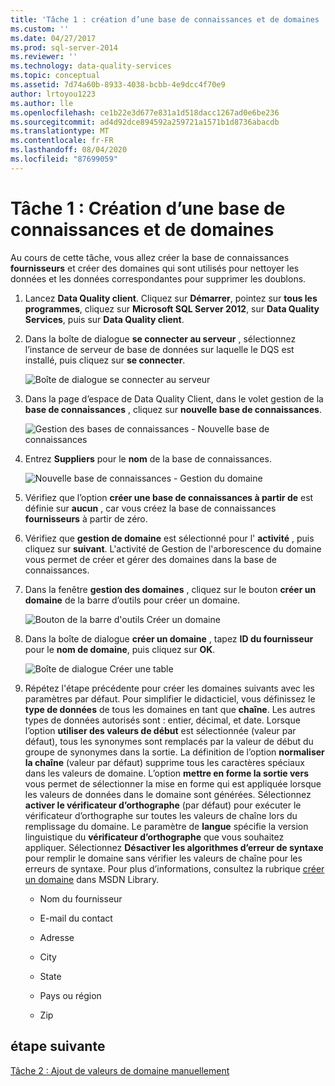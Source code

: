 ```yaml
---
title: 'Tâche 1 : création d’une base de connaissances et de domaines | Microsoft Docs'
ms.custom: ''
ms.date: 04/27/2017
ms.prod: sql-server-2014
ms.reviewer: ''
ms.technology: data-quality-services
ms.topic: conceptual
ms.assetid: 7d74a60b-8933-4038-bcbb-4e9dcc4f70e9
author: lrtoyou1223
ms.author: lle
ms.openlocfilehash: ce1b22e3d677e831a1d518dacc1267ad0e6be236
ms.sourcegitcommit: ad4d92dce894592a259721a1571b1d8736abacdb
ms.translationtype: MT
ms.contentlocale: fr-FR
ms.lasthandoff: 08/04/2020
ms.locfileid: "87699059"
---
```

# <a name="task-1-creating-a-knowledge-base-and-domains"></a>Tâche 1 : Création d’une base de connaissances et de domaines
  Au cours de cette tâche, vous allez créer la base de connaissances **fournisseurs** et créer des domaines qui sont utilisés pour nettoyer les données et les données correspondantes pour supprimer les doublons.  
  
1.  Lancez **Data Quality client**. Cliquez sur **Démarrer**, pointez sur **tous les programmes**, cliquez sur **Microsoft SQL Server 2012**, sur **Data Quality Services**, puis sur **Data Quality client**.  
  
2.  Dans la boîte de dialogue **se connecter au serveur** , sélectionnez l’instance de serveur de base de données sur laquelle le DQS est installé, puis cliquez sur **se connecter**.  
  
     ![Boîte de dialogue se connecter au serveur](../../2014/tutorials/media/et-creatingaknowledgebaseanddomains-01.jpg "Boîte de dialogue Connexion au serveur")  
  
3.  Dans la page d’espace de Data Quality Client, dans le volet gestion de la **base de connaissances** , cliquez sur **nouvelle base de connaissances**.  
  
     ![Gestion des bases de connaissances - Nouvelle base de connaissances](../../2014/tutorials/media/et-creatingaknowledgebaseanddomains-02.jpg "Gestion des bases de connaissances - Nouvelle base de connaissances")  
  
4.  Entrez **Suppliers** pour le **nom** de la base de connaissances.  
  
     ![Nouvelle base de connaissances - Gestion du domaine](../../2014/tutorials/media/et-creatingaknowledgebaseanddomains-03.jpg "Nouvelle base de connaissances - Gestion du domaine")  
  
5.  Vérifiez que l’option **créer une base de connaissances à partir de** est définie sur **aucun** , car vous créez la base de connaissances **fournisseurs** à partir de zéro.  
  
6.  Vérifiez que **gestion de domaine** est sélectionné pour l' **activité** , puis cliquez sur **suivant**. L'activité de Gestion de l'arborescence du domaine vous permet de créer et gérer des domaines dans la base de connaissances.  
  
7.  Dans la fenêtre **gestion des domaines** , cliquez sur le bouton **créer un domaine** de la barre d’outils pour créer un domaine.  
  
     ![Bouton de la barre d'outils Créer un domaine](../../2014/tutorials/media/et-creatingaknowledgebaseanddomains-04.jpg "Bouton de la barre d'outils Créer un domaine")  
  
8.  Dans la boîte de dialogue **créer un domaine** , tapez **ID du fournisseur** pour le **nom de domaine**, puis cliquez sur **OK**.  
  
     ![Boîte de dialogue Créer une table](../../2014/tutorials/media/et-creatingaknowledgebaseanddomains-05.jpg "Boîte de dialogue Créer une table")  
  
9. Répétez l'étape précédente pour créer les domaines suivants avec les paramètres par défaut. Pour simplifier le didacticiel, vous définissez le **type de données** de tous les domaines en tant que **chaîne**. Les autres types de données autorisés sont : entier, décimal, et date. Lorsque l’option **utiliser des valeurs de début** est sélectionnée (valeur par défaut), tous les synonymes sont remplacés par la valeur de début du groupe de synonymes dans la sortie. La définition de l’option **normaliser la chaîne** (valeur par défaut) supprime tous les caractères spéciaux dans les valeurs de domaine. L’option **mettre en forme la sortie vers** vous permet de sélectionner la mise en forme qui est appliquée lorsque les valeurs de données dans le domaine sont générées. Sélectionnez **activer le vérificateur d’orthographe** (par défaut) pour exécuter le vérificateur d’orthographe sur toutes les valeurs de chaîne lors du remplissage du domaine. Le paramètre de **langue** spécifie la version linguistique du **vérificateur d’orthographe** que vous souhaitez appliquer. Sélectionnez **Désactiver les algorithmes d’erreur de syntaxe** pour remplir le domaine sans vérifier les valeurs de chaîne pour les erreurs de syntaxe. Pour plus d’informations, consultez la rubrique [créer un domaine](https://msdn.microsoft.com/library/hh510401.aspx) dans MSDN Library.  
  
    -   Nom du fournisseur  
  
    -   E-mail du contact  
  
    -   Adresse  
  
    -   City  
  
    -   State  
  
    -   Pays ou région  
  
    -   Zip  
  
## <a name="next-step"></a>étape suivante  
 [Tâche 2 : Ajout de valeurs de domaine manuellement](../../2014/tutorials/task-2-adding-domain-values-manually.md)  
  
  
